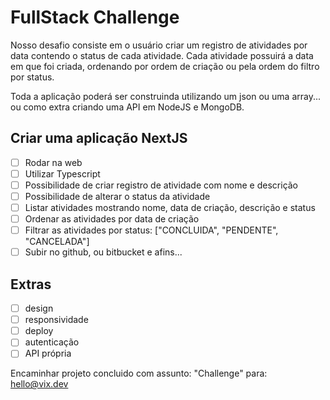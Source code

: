 # FullStack Challenge
Nosso desafio consiste em o usuário criar um registro de atividades por data contendo o status de cada atividade. Cada atividade possuirá a data em que foi criada, ordenando por ordem de criação ou pela ordem do filtro por status.

Toda a aplicação poderá ser construinda utilizando um json ou uma array... ou como extra criando uma API em NodeJS e MongoDB.

## Criar uma aplicação NextJS
- [ ] Rodar na web
- [ ] Utilizar Typescript
- [ ] Possibilidade de criar registro de atividade com nome e descrição
- [ ] Possibilidade de alterar o status da atividade
- [ ] Listar atividades mostrando nome, data de criação, descrição e status
- [ ] Ordenar as atividades por data de criação
- [ ] Filtrar as atividades por status: ["CONCLUIDA", "PENDENTE", "CANCELADA"]
- [ ] Subir no github, ou bitbucket e afins...

## Extras
- [ ] design
- [ ] responsividade
- [ ] deploy
- [ ] autenticação
- [ ] API própria

Encaminhar projeto concluido com assunto: "Challenge" para: hello@vix.dev

